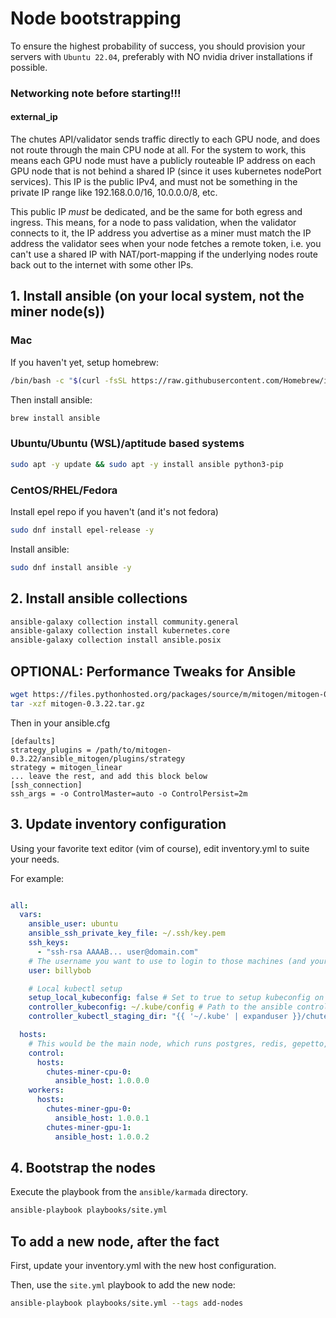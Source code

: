 # Node bootstrapping

To ensure the highest probability of success, you should provision your servers with `Ubuntu 22.04`, preferably with NO nvidia driver installations if possible.

### Networking note before starting!!!

#### external_ip

The chutes API/validator sends traffic directly to each GPU node, and does not route through the main CPU node at all. For the system to work, this means each GPU node must have a publicly routeable IP address on each GPU node that is not behind a shared IP (since it uses kubernetes nodePort services).  This IP is the public IPv4, and must not be something in the private IP range like 192.168.0.0/16, 10.0.0.0/8, etc.

This public IP *must* be dedicated, and be the same for both egress and ingress. This means, for a node to pass validation, when the validator connects to it, the IP address you advertise as a miner must match the IP address the validator sees when your node fetches a remote token, i.e. you can't use a shared IP with NAT/port-mapping if the underlying nodes route back out to the internet with some other IPs.

## 1. Install ansible (on your local system, not the miner node(s))

### Mac

If you haven't yet, setup homebrew:
```bash
/bin/bash -c "$(curl -fsSL https://raw.githubusercontent.com/Homebrew/install/HEAD/install.sh)"
```

Then install ansible:
```bash
brew install ansible
```

### Ubuntu/Ubuntu (WSL)/aptitude based systems

```bash
sudo apt -y update && sudo apt -y install ansible python3-pip
```

### CentOS/RHEL/Fedora

Install epel repo if you haven't (and it's not fedora)
```bash
sudo dnf install epel-release -y
```

Install ansible:
```bash
sudo dnf install ansible -y
```

## 2. Install ansible collections

```bash
ansible-galaxy collection install community.general
ansible-galaxy collection install kubernetes.core
ansible-galaxy collection install ansible.posix
```

## OPTIONAL: Performance Tweaks for Ansible 

```bash
wget https://files.pythonhosted.org/packages/source/m/mitogen/mitogen-0.3.22.tar.gz
tar -xzf mitogen-0.3.22.tar.gz
```

Then in your ansible.cfg

```
[defaults]
strategy_plugins = /path/to/mitogen-0.3.22/ansible_mitogen/plugins/strategy
strategy = mitogen_linear
... leave the rest, and add this block below
[ssh_connection]
ssh_args = -o ControlMaster=auto -o ControlPersist=2m
```

## 3. Update inventory configuration

Using your favorite text editor (vim of course), edit inventory.yml to suite your needs.

For example:
```yaml

all:
  vars:
    ansible_user: ubuntu
    ansible_ssh_private_key_file: ~/.ssh/key.pem
    ssh_keys:
      - "ssh-rsa AAAAB... user@domain.com"
    # The username you want to use to login to those machines (and your public key will be added to).
    user: billybob

    # Local kubectl setup
    setup_local_kubeconfig: false # Set to true to setup kubeconfig on the ansible controller
    controller_kubeconfig: ~/.kube/config # Path to the ansible controller kubeconfig file you want to use
    controller_kubectl_staging_dir: "{{ '~/.kube' | expanduser }}/chutes" # noqa var-naming[no-role-prefix]

  hosts:
    # This would be the main node, which runs postgres, redis, gepetto, etc.
    control:
      hosts:
        chutes-miner-cpu-0:
          ansible_host: 1.0.0.0
    workers:
      hosts:
        chutes-miner-gpu-0:
          ansible_host: 1.0.0.1
        chutes-miner-gpu-1:
          ansible_host: 1.0.0.2
```

## 4. Bootstrap the nodes

Execute the playbook from the `ansible/karmada` directory.
```bash
ansible-playbook playbooks/site.yml
```

## To add a new node, after the fact

First, update your inventory.yml with the new host configuration.

Then, use the `site.yml` playbook to add the new node:
```bash
ansible-playbook playbooks/site.yml --tags add-nodes
```